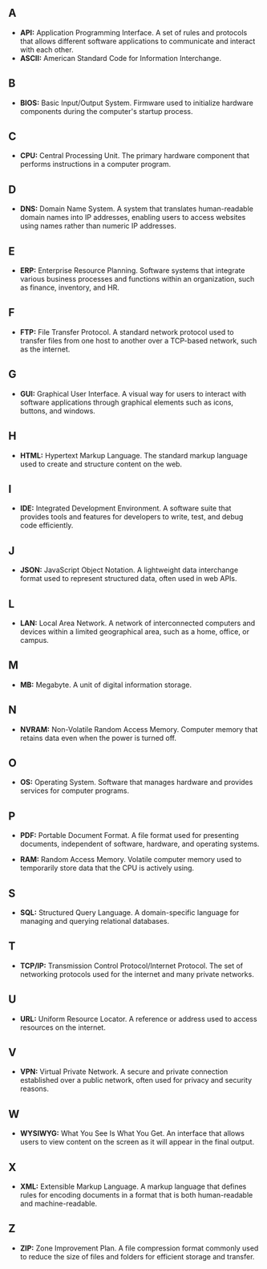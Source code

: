 
## A

- **API:** Application Programming Interface. A set of rules and protocols that allows different software applications to communicate and interact with each other.
- **ASCII:** American Standard Code for Information Interchange.

## B

- **BIOS:** Basic Input/Output System. Firmware used to initialize hardware components during the computer's startup process.

## C

- **CPU:** Central Processing Unit. The primary hardware component that performs instructions in a computer program.

## D

- **DNS:** Domain Name System. A system that translates human-readable domain names into IP addresses, enabling users to access websites using names rather than numeric IP addresses.

## E

- **ERP:** Enterprise Resource Planning. Software systems that integrate various business processes and functions within an organization, such as finance, inventory, and HR.

## F

- **FTP:** File Transfer Protocol. A standard network protocol used to transfer files from one host to another over a TCP-based network, such as the internet.

## G

- **GUI:** Graphical User Interface. A visual way for users to interact with software applications through graphical elements such as icons, buttons, and windows.

## H

- **HTML:** Hypertext Markup Language. The standard markup language used to create and structure content on the web.

## I

- **IDE:** Integrated Development Environment. A software suite that provides tools and features for developers to write, test, and debug code efficiently.

## J

- **JSON:** JavaScript Object Notation. A lightweight data interchange format used to represent structured data, often used in web APIs.

## L

- **LAN:** Local Area Network. A network of interconnected computers and devices within a limited geographical area, such as a home, office, or campus.

## M

- **MB:** Megabyte. A unit of digital information storage.

## N

- **NVRAM:** Non-Volatile Random Access Memory. Computer memory that retains data even when the power is turned off.

## O

- **OS:** Operating System. Software that manages hardware and provides services for computer programs.

## P

- **PDF:** Portable Document Format. A file format used for presenting documents, independent of software, hardware, and operating systems.

- **RAM:** Random Access Memory. Volatile computer memory used to temporarily store data that the CPU is actively using.

## S

- **SQL:** Structured Query Language. A domain-specific language for managing and querying relational databases.

## T

- **TCP/IP:** Transmission Control Protocol/Internet Protocol. The set of networking protocols used for the internet and many private networks.

## U

- **URL:** Uniform Resource Locator. A reference or address used to access resources on the internet.

## V

- **VPN:** Virtual Private Network. A secure and private connection established over a public network, often used for privacy and security reasons.

## W

- **WYSIWYG:** What You See Is What You Get. An interface that allows users to view content on the screen as it will appear in the final output.

## X

- **XML:** Extensible Markup Language. A markup language that defines rules for encoding documents in a format that is both human-readable and machine-readable.

## Z

- **ZIP:** Zone Improvement Plan. A file compression format commonly used to reduce the size of files and folders for efficient storage and transfer.
